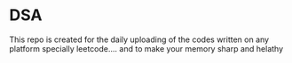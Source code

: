    # DSA 
This repo is created for the daily uploading of the codes written on any platform specially leetcode....  and to make your memory sharp and helathy                      
